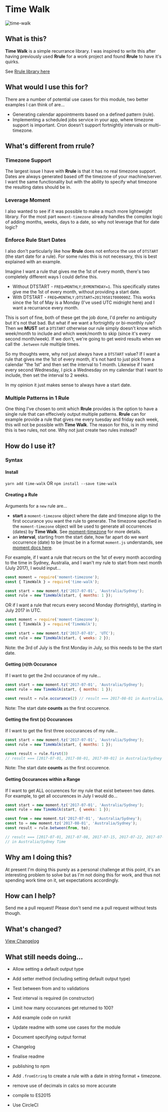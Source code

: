 # Time Walk

![time-walk](https://raw.githubusercontent.com/s-taylor/time-walk/master/docs/time-walk.jpg)

## What is this?

**Time Walk** is a simple recurrance library. I was inspired to write this after having previously used **Rrule** for a work project and found **Rrule** to have it's quirks.

See [Rrule library here](https://github.com/jakubroztocil/rrule)

## What would I use this for?

There are a number of potential use cases for this module, two better examples I can think of are...

* Generating calendar appointments based on a defined pattern (rule).
* Implementing a scheduled jobs service in your app, where timezone support is important. Cron doesn't support fortnightly intervals or multi-timezone.

## What's different from rrule?

### Timezone Support

The largest issue I have with **Rrule** is that it has no real timezone support. Dates are always generated based off the timezone of your machine/server. I want the same functionality but with the ability to specify what timezone the resulting dates should be in.

### Leverage Moment
I also wanted to see if it was possible to make a much more lightweight library. For the most part `moment-timezone` already handles the complex logic of adding months, weeks, days to a date, so why not leverage that for date logic?

### Enforce Rule Start Dates
I also don't particularly like how **Rrule** does not enforce the use of `DTSTART` (the start date for a rule). For some rules this is not necessary, this is best explained with an example.

Imagine I want a rule that gives me the 1st of every month, there's two completely different ways I could define this.
* Without DTSTART - `FREQ=MONTHLY;BYMONTHDAY=1`. This specifically states give me the 1st of every month, without providing a start date.
* With DTSTART - `FREQ=MONTHLY;DTSTART=20170501T000000Z`. This works since the 1st of May is a Monday (I've used UTC midnight here) and I want a recurrance every month.

This is sort of fine, both of these get the job done, I'd prefer no ambiguity but it's not that bad. But what if we want a fortnightly or bi-monthly rule?
Then we **MUST** set a `DTSTART` otherwise our rule simply doesn't know which week/month to include and which week/month to skip (since it's every second month/week).
If we don't, we're going to get weird results when we call the `.between` rule multiple times.

So my thoughts were, why not just always have a `DTSTART` value?
If I want a rule that gives me the 1st of every month, it's not hard to just pick from a calendar "the 1st" and then set the interval to 1 month.
Likewise if I want every second Wednesday, I pick a Wednesday on my calendar that I want to include, then set the interval to 2 weeks.

In my opinion it just makes sense to always have a start date.

### Multiple Patterns in 1 Rule

One thing I've chosen to omit which **Rrule** provides is the option to have a single rule that can effecively output multiple patterns.
**Rrule** can for example provide a rule that gives me every tuesday and friday each week, this will not be possible with **Time Walk**.
The reason for this, is in my mind this is two rules, not one. Why not just create two rules instead?

## How do I use it?

### Syntax

#### Install

`yarn add time-walk`
OR
`npm install --save time-walk`

#### Creating a Rule

Arguments for a `new` rule are...
* **start** a `moment-timezone` object where the date and timezone align to the first occurance you want the rule to generate. The timezone specified in the `moment-timezone` object will be used to generate all occurrences (dates) by **Time Walk**. See [moment-timezone](https://momentjs.com/timezone/) for more details.
* an **interval**, starting from the start date, how far apart do we want occurrence (date) to be (must be in a format `moment.js` understands, see [moment docs here](https://momentjs.com/docs/#/manipulating/add/).

For example, if I want a rule that recurs on the 1st of every month according to the time in Sydney, Australia, and I wan't my rule to start from next month (July 2017), I would input...
```js
const moment = require('moment-timezone');
const { TimeWalk } = require('time-walk');

const start = new moment.tz('2017-07-01', 'Australia/Sydney');
const rule = new TimeWalk(start, { months: 1 });
```

OR if I want a rule that recurs every second Monday (fortnightly), starting in July 2017 in UTC.
```js
const moment = require('moment-timezone');
const { TimeWalk } = require('TimeWalk');

const start = new moment.tz('2017-07-03', 'UTC');
const rule = new TimeWalk(start, { weeks: 2 });
```
Note: the 3rd of July is the first Monday in July, so this needs to be the start date.

#### Getting (n)th Occurance

If I want to get the 2nd occurance of my rule...
```js
const start = new moment.tz('2017-07-01', 'Australia/Sydney');
const rule = new TimeWalk(start, { months: 1 });

const result = rule.occurance(2) // result === 2017-08-01 in Australia/Sydney Time
```
Note: The start date **counts** as the first occurence.

#### Getting the first (x) Occurances

If I want to get the first three ooccurances of my rule...
```js
const start = new moment.tz('2017-07-01', 'Australia/Sydney');
const rule = new TimeWalk(start, { months: 1 });

const result = rule.first(3)
// result === [2017-07-01, 2017-08-01, 2017-09-01] in Australia/Sydney Time
```
Note: The start date **counts** as the first occurence.

#### Getting Occurances within a Range

If I want to get ALL occurences for my rule that exist between two dates.
For example, to get all occurences in July I would do...

```js
const start = new moment.tz('2017-07-01', 'Australia/Sydney');
const rule = new TimeWalk(start, { weeks: 1 });

const from = new moment.tz('2017-07-01', 'Australia/Sydney');
const to = new moment.tz('2017-08-01', 'Australia/Sydney');
const result = rule.between(from, to);

// result === [2017-07-01, 2017-07-08, 2017-07-15, 2017-07-22, 2017-07-29]
// in Australia/Sydney Time
```

## Why am I doing this?

At present I'm doing this purely as a personal challenge at this point, it's an interesting problem to solve but as I'm not doing this for work, and thus not spending work time on it, set expectations accordingly.

## How can I help?

Send me a pull request! Please don't send me a pull request without tests though.

## What's changed?

[View Changelog](https://github.com/s-taylor/time-walk/blob/master/CHANGELOG.md)

## What still needs doing...

* Allow setting a default output type
* Add setter method (including setting default output type)
* Test between from and to validations
* Test interval is required (in constructor)
* Limit how many occurances get returned to 100?
* Add example code on runkit
* Update readme with some use cases for the module
* Document specifying output format
* Changelog
* finalise readme
* publishing to npm

* Add `.fromString` to create a rule with a date in string format + timezone.
* remove use of decimals in calcs so more accurate
* compile to ES2015
* Use CircleCI

